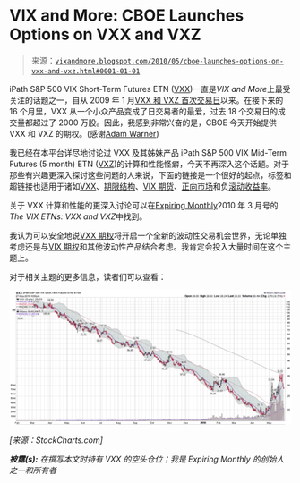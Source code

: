 <!--yml

分类：未分类

日期：2024-05-18 17:09:31

-->

# VIX and More: CBOE Launches Options on VXX and VXZ

> 来源：[`vixandmore.blogspot.com/2010/05/cboe-launches-options-on-vxx-and-vxz.html#0001-01-01`](http://vixandmore.blogspot.com/2010/05/cboe-launches-options-on-vxx-and-vxz.html#0001-01-01)

iPath S&P 500 VIX Short-Term Futures ETN ([VXX](http://vixandmore.blogspot.com/search/label/VXX))一直是*VIX and More*上最受关注的话题之一，自从 2009 年 1 月[VXX 和 VXZ 首次交易日](http://vixandmore.blogspot.com/2009/01/first-day-of-trading-in-vxx-and-vxz.html)以来。在接下来的 16 个月里，VXX 从一个小众产品变成了日交易者的最爱，过去 18 个交易日的成交量都超过了 2000 万股。因此，我感到非常兴奋的是，CBOE 今天开始提供 VXX 和 VXZ 的期权。(感谢[Adam Warner](http://dailyoptionsreport.com/blog/post/hey-you-can-trade-options-on-vxx-now/#When:13:45:03Z))

我已经在本平台详尽地讨论过 VXX 及其姊妹产品 iPath S&P 500 VIX Mid-Term Futures (5 month) ETN ([VXZ](http://vixandmore.blogspot.com/search/label/VXZ))的计算和性能怪癖，今天不再深入这个话题。对于那些有兴趣更深入探讨这些问题的人来说，下面的链接是一个很好的起点，标签和超链接也适用于诸如[VXX](http://vixandmore.blogspot.com/search/label/VXX)、[期限结构](http://vixandmore.blogspot.com/search/label/term%20structure)、[VIX 期货](http://vixandmore.blogspot.com/search/label/VIX%20futures)、[正向市场](http://vixandmore.blogspot.com/search/label/contango)和负[滚动收益率](http://vixandmore.blogspot.com/search/label/roll%20yield)。

关于 VXX 计算和性能的更深入讨论可以在[Expiring Monthly](http://www.expiringmonthly.com/)2010 年 3 月号的*The VIX ETNs: VXX and VXZ*中找到。

我认为可以安全地说[VXX 期权](http://vixandmore.blogspot.com/search/label/VXX%20options)将开启一个全新的波动性交易机会世界，无论单独考虑还是与[VIX 期权](http://vixandmore.blogspot.com/search/label/VIX%20options)和其他波动性产品结合考虑。我肯定会投入大量时间在这个主题上。

对于相关主题的更多信息，读者们可以查看：

![](img/6a0c79cf57cff8a648515c7a9fd512a8.png)

*[来源：StockCharts.com]*

***披露(s):*** *在撰写本文时持有 VXX 的空头仓位；我是 Expiring Monthly 的创始人之一和所有者*
